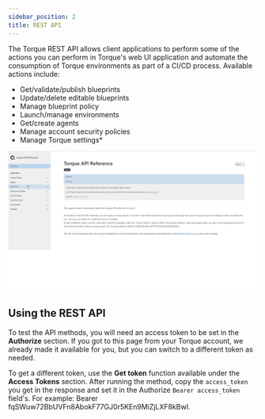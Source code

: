 ```yaml
---
sidebar_position: 2
title: REST API
---
```


The Torque REST API allows client applications to perform some of the actions you can perform in Torque's web UI application and automate the consumption of Torque environments as part of a CI/CD process. Available actions include: 
* Get/validate/publish blueprints
* Update/delete editable blueprints
* Manage blueprint policy
* Launch/manage environments
* Get/create agents
* Manage account security policies
* Manage Torque settings*

![Locale Dropdown](/img/rest-api.gif)

## Using the REST API
To test the API methods, you will need an access token to be set in the __Authorize__ section. If you got to this page from your Torque account, we already made it available for you, but you can switch to a different token as needed.

To get a different token, use the __Get token__ function available under the __Access Tokens__ section. After running the method, copy the ```access_token``` you get in the response and set it in the Authorize ```Bearer access_token``` field's. For example: Bearer fqSWuw72BbUVFn8AbokF77GJ0r5KEn9MiZjLXF8kBwI.